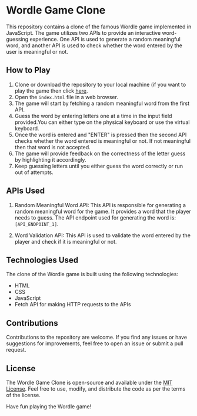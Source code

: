 # Wordle Game Clone

This repository contains a clone of the famous Wordle game implemented in JavaScript. The game utilizes two APIs to provide an interactive word-guessing experience. One API is used to generate a random meaningful word, and another API is used to check whether the word entered by the user is meaningful or not.

## How to Play

1. Clone or download the repository to your local machine (if you want to play the game then click [here](https://agniv25.github.io/wordle-game/).
2. Open the `index.html` file in a web browser.
3. The game will start by fetching a random meaningful word from the first API.
4. Guess the word by entering letters one at a time in the input field provided.You can either type on the physical keyboard or use the virtual keyboard.
5. Once the word is entered and "ENTER" is pressed then the second API checks whether the word entered is meaningful or not. If not meaningful then that word is not accepted.
6. The game will provide feedback on the correctness of the letter guess by highlighting it accordingly.
7. Keep guessing letters until you either guess the word correctly or run out of attempts.

## APIs Used

1. Random Meaningful Word API: This API is responsible for generating a random meaningful word for the game. It provides a word that the player needs to guess. The API endpoint used for generating the word is: `[API_ENDPOINT_1]`.

2. Word Validation API: This API is used to validate the word entered by the player and check if it is meaningful or not. 

## Technologies Used

The clone of the Wordle game is built using the following technologies:

- HTML
- CSS
- JavaScript
- Fetch API for making HTTP requests to the APIs

## Contributions

Contributions to the repository are welcome. If you find any issues or have suggestions for improvements, feel free to open an issue or submit a pull request.

## License

The Wordle Game Clone is open-source and available under the [MIT License](LICENSE). Feel free to use, modify, and distribute the code as per the terms of the license.

Have fun playing the Wordle game!
